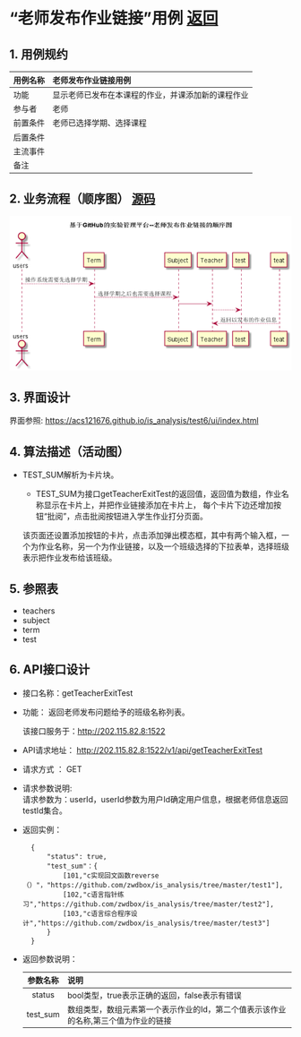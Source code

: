# “老师发布作业链接”用例 [返回](./README.md)
## 1. 用例规约


|用例名称|老师发布作业链接用例|
|-------|:-------------|
|功能|显示老师已发布在本课程的作业，并课添加新的课程作业|
|参与者|老师|
|前置条件|老师已选择学期、选择课程|
|后置条件| |
|主流事件| |
|备注| |

## 2. 业务流程（顺序图） [源码](./src/teacherPublishWorks.puml)
![](./images/teacherPublishWorks.png) 

## 3. 界面设计
界面参照: https://acs121676.github.io/is_analysis/test6/ui/index.html

## 4. 算法描述（活动图）

- TEST_SUM解析为卡片块。
  - TEST_SUM为接口getTeacherExitTest的返回值，返回值为数组，作业名称显示在卡片上，并把作业链接添加在卡片上，
  每个卡片下边还增加按钮“批阅”，点击批阅按钮进入学生作业打分页面。

  该页面还设置添加按钮的卡片，点击添加弹出模态框，其中有两个输入框，一个为作业名称，另一个为作业链接，以及一个班级选择的下拉表单，选择班级表示把作业发布给该班级。

## 5. 参照表

- teachers
- subject
- term
- test

## 6. API接口设计

- 接口名称：getTeacherExitTest
    
- 功能：
    返回老师发布问题给予的班级名称列表。   
    
    该接口服务于：http://202.115.82.8:1522
    
- API请求地址： 
    http://202.115.82.8:1522/v1/api/getTeacherExitTest

- 请求方式 ：
    GET  

- 请求参数说明:        
    请求参数为：userId，userId参数为用户Id确定用户信息，根据老师信息返回testId集合。
    
- 返回实例：

        {
            "status": true,
            "test_sum"：{
                [101,"c实现回文函数reverse（）"，"https://github.com/zwdbox/is_analysis/tree/master/test1"],
                [102,"c语言指针练习","https://github.com/zwdbox/is_analysis/tree/master/test2"],
                [103,"c语言综合程序设计","https://github.com/zwdbox/is_analysis/tree/master/test3"]
            }
        }
  
- 返回参数说明：    
 
  |参数名称|说明|
  |:---------:|:--------------------------------------------------------|      
  |status|bool类型，true表示正确的返回，false表示有错误|
  |test_sum|数组类型，数组元素第一个表示作业的Id，第二个值表示该作业的名称,第三个值为作业的链接|